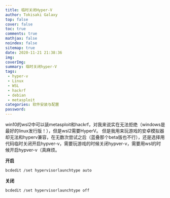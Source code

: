 ```yaml
---
title: 临时关闭Hyper-V
author: Tokisaki Galaxy
top: false
cover: false
toc: true
comments: true
mathjax: false
noindex: false
sitemap: true
date: 2020-11-21 21:38:36
img:
coverImg:
summary: 临时关闭hyper-V
tags:
 - hyper-v
 - Linux
 - WSL
 - hackrf
 - debian
 - metasploit
categories: 软件安装与配置
password:
---
```


win10的wsl2中可以装metasploit和hackrf，对我来说实在无法拒绝（windows是最好的linux发行版！），但是wsl2需要HyperV。
但是我用来玩游戏的安卓模拟器却无法和hyperv兼容，在无数次尝试之后（蓝叠那个beta版也不行），还是选择用代码临时关闭开启hypver-v，需要玩游戏的时候关闭hypver-v，需要用wsl的时候开启hypver-v（真麻烦。

**开启**
```bash
bcdedit /set hypervisorlaunchtype auto
```

**关闭**
```bash
bcdedit /set hypervisorlaunchtype off
```
